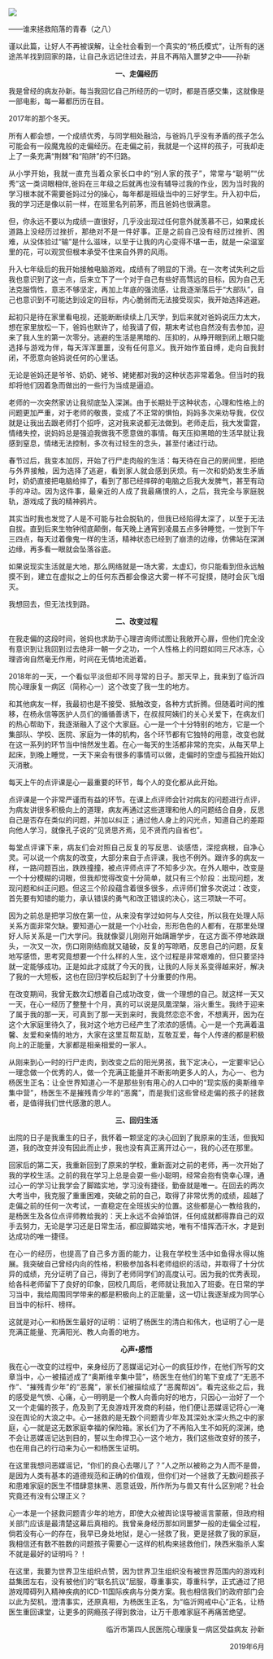 <p><img src="https://github.com/ZjzMisaka/iaders/img/2019/06/213b3-0067hHJjly1g3thva1jlmj30kz0bsq93.jpg"></p>
<div class="preface">——谁来拯救陷落的青春（之八）</div>
<p><span id="more-8117"></span></p>
<div class="WB_editor_iframe_new">
<p align="justify">​​谨以此篇，让好人不再被误解，让全社会看到一个真实的“杨氏模式”，让所有的迷途羔羊找到回家的路，让自己永远记住过去，并且不再陷入噩梦之中——孙新</p>
<p align="center"><b>一、走偏经历</b></p>
<p align="justify">我是曾经的病友孙新。每当我回忆自己所经历的一切时，都是百感交集，这就像是一部电影，每一幕都历历在目。</p>
<p align="justify">2017年的那个冬天。</p>
<p align="justify">所有人都会想，一个成绩优秀，与同学相处融洽，与爸妈几乎没有矛盾的孩子怎么可能会有一段魔鬼般的走偏经历。在走偏之前，我就是一个这样的孩子，可我却走上了一条充满“荆棘”和“陷阱”的不归路。</p>
<p align="justify">从小学开始，我就一直充当着众家长口中的“别人家的孩子”，常常与“聪明”“优秀”这一类词眼相伴,爸妈在三年级之后就再也没有辅导过我的作业，因为当时我的学习根本就不需要爸妈过分的操心，每年都是班级当中的三好学生。升入初中后，我的学习还是像以前一样，在班里名列前茅，而且爸妈也很满意。</p>
<p align="justify">但，你永远不要以为成绩一直很好，几乎没出现过任何意外就羡慕不已，如果成长道路上没经历过挫折，那绝对不是一件好事。正是之前自己没有经历过挫折、困难，从没体验过“输”是什么滋味，以至于让我的内心变得不堪一击，就是一朵温室里的花，可以观赏但根本承受不住来自外界的风雨。</p>
<p align="justify">升入七年级后的我开始接触电脑游戏，成绩有了明显的下滑。在一次考试失利之后我也意识到了这一点，后来立下了一个对于自己有些好高骛远的目标，因为自己无法克服惰性，意志不够坚定，再加上年底的强流感，让我逐渐落后于“大部队”，自己也意识到不可能达到设定的目标，内心脆弱而无法接受现实，我开始选择逃避。</p>
<p align="justify">起初只是待在家里看电视，还能断断续续上几天学，到后来就对爸妈说压力太大，想在家里放松一下，爸妈也默许了，给我请了假，期末考试也自然没有去参加，迎来了我人生的第一次零分。逃避的生活是黑暗的、压抑的，从睁开眼到闭上眼只能选择与游戏为伴，每天浑浑噩噩，没有任何意义。我开始作茧自缚，走向自我封闭，不愿意向爸妈说任何的心里话。</p>
<p align="justify">无论是爸妈还是爷爷、奶奶、姥爷、姥姥都对我的这种状态非常着急。但当时的我却将他们因着急而做出的一些行为当成是逼迫。</p>
<p align="justify">老师的一次突然家访让我彻底坠入深渊。由于长期处于这种状态，心理和性格上的问题更加严重，对于老师的敬畏，变成了不正常的惧怕，妈妈多次来劝导我，仅仅就是让我出去跟老师打个招呼，这对我来说都无法做到。老师走后，我大发雷霆，情绪失控，说妈妈总是强迫我做我不愿意做的事情。每天压抑黑暗的生活早就让我感到窒息，情绪无法控制，多次有过轻生的念头，甚至付诸过行动。</p>
<p align="justify">春节过后，我变本加厉，开始了行尸走肉般的生活：每天待在自己的房间里，拒绝与外界接触，因为选择了逃避，看到家人就会感到厌烦。有一次和奶奶发生矛盾时，奶奶直接把电脑给摔了，看到了那已经摔碎的电脑之后我大发脾气，甚至有动手的冲动。因为这件事，最亲近的人成了我最痛恨的人，之后，我完全与家庭脱轨，游戏成了我的精神鸦片。</p>
<p align="justify">其实当时我也发觉了人是不可能与社会脱轨的，但我已经陷得太深了，以至于无法自拔。直到后来生物钟彻底颠倒，每天晚上通宵到凌晨五点多钟睡觉，一觉到下午三四点，每天过着像鬼一样的生活，精神状态已经到了崩溃的边缘，仿佛站在深渊边缘，再多看一眼就会坠落谷底。</p>
<p align="justify">如果说现实生活就是大地，那么网络就是一场大雾，太虚幻，你只能看到但永远触摸不到，建立在虚拟之上的任何东西都会像这大雾一样不可捉摸，随时会灰飞烟灭。</p>
<p align="justify">我想回去，但无法找到路。</p>
<p align="center"><b>二、改变过程</b></p>
<p align="justify">在我走偏的这段时间，爸妈也求助于心理咨询师试图让我敞开心扉，但他们完全没有意识到让我回到过去绝非一朝一夕之功，一个人性格上的问题如同三尺冰冻，心理咨询自然毫无作用，时间在无情地流逝着。</p>
<p align="justify">2018年的一天，一个看似平淡但却不同寻常的日子。那天早上，我来到了临沂四院心理康复一病区（简称心一）这个改变了我一生的地方。</p>
<p align="justify">和其他病友一样，我最初也是不接受、抵触改变，各种方式折腾。但随着时间的推移，在杨永信等医护人员们的循循善诱下，在叔叔阿姨们的关心关爱下，在病友们的热心帮助下，我逐渐融入了这个大家庭。心一是一个十分特别的地方，它是一个集部队、学校、医院、家庭为一体的机构，各个环节都有它独特的用意，改变也就在这一系列的环节当中悄然发生着。在心一每天的生活都非常的充实，从每天早上起床，到晚上睡觉，一天下来会有很多的事情可以做，走偏时的空虚与孤独开始幻灭消散。</p>
<p align="justify">每天上午的点评课是心一最重要的环节，每个人的变化都从此开始。</p>
<p align="justify">点评课是一个非常严谨而有益的环节。在课上点评师会针对病友的问题进行点评，为病友讲很多积极向上的道理，病友再通过这些道理和他人的问题结合自身，反思自己是否存在类似的问题，并加以纠正；通过他人身上的闪光点，知道自己的差距向他人学习，就像孔子说的“见贤思齐焉，见不贤而内自省也”。</p>
<p align="justify">每堂点评课下来，病友们会对照自己反复的写反思、谈感悟，深挖病根，自净心灵。可以说一个病友的改变，大部分来自于点评课，我也不例外。跟许多的病友一样，一路问题百出，跌跌撞撞，被点评师点评了不知多少次。在外人眼中，改变是一个十分模糊的词眼，但我却觉得改变十分简单，就只有三个阶段：出现问题，发现问题和纠正问题。但这三个阶段蕴含着很多很多，点评师们曾多次说过：改变，首先要有知错的能力，承认错误的勇气和改正错误的决心，这三项缺一不可。</p>
<p align="justify">因为之前总是把学习放在第一位，从来没有学过如何与人交往，所以我在处理人际关系方面非常欠缺。要知道心一就是一个小社会，形形色色的人都有，在那里处理好人际关系是一门大学问。我就像婴儿刚刚开始蹒跚学步，在这方面不停地跌跟头，一次又一次，伤口刚刚结痂就又磕破，反复的写晾晒，反思自己的问题，反复地写感悟，思考究竟想要一个什么样的人生，这个过程是非常艰难的，但只要坚持就一定能够成功。正是如此才成就了今天的我，让我的人际关系变得越来好，解决了我的一大短板，这也在回归学校后起到了十分重要的作用。</p>
<p align="justify">在改变期间，我曾无数次幻想着自己成功改变，做一个理想的自己。就这样一天又一天，在心一经历了整整十个月，真的可以说是凤凰涅槃，浴火重生。我终于迎来了属于我的那一天，可真到了那一天到来时，我竟然恋恋不舍，不想离开，因为在这个大家庭里待久了，我对这个地方已经产生了浓浓的感情。心一是一个充满着温馨、友爱和亲情的地方，大家在这里互帮互助，互敬互爱，每个人传递的都是积极向上的正能量，大家都是相亲相爱的一家人。</p>
<p align="justify">从刚来到心一时的行尸走肉，到改变之后的阳光男孩，我下定决心，一定要牢记心一理念做一个优秀的人，做一个充满正能量并不断影响更多人的人，为心一、也为杨医生正名：让全世界知道心一不是那些别有用心的人口中的“现实版的奥斯维辛集中营”，杨医生不是摧残青少年的“恶魔”，而是我们这些曾经走偏的孩子的拯救者，是值得我们世代感激的恩人。</p>
<p align="center"><b>三、回归生活</b></p>
<p align="justify">出院的日子是我重生的日子，我怀着一颗坚定的决心回到了我原来的生活，但我知道，我的改变并没有因此而止步，我也没有真正离开过心一，我的心还在那里。</p>
<p align="justify">回家后的第二天，我重新回到了原来的学校，重新面对之前的老师，再一次开始了我的学校生活。之前的我在学习上总是会耍一些小聪明，经常会抱有侥幸心理，通过心一的学习让我学会了脚踏实地，学习没有捷径，勤奋就是唯一。在回去的两次大考当中，我克服了重重困难，突破之前的自己，取得了非常优秀的成绩，超越了走偏之前的任何一次考试，一直稳定在全班拔尖的位置。这些都是心一教给我的，是杨医生及各位点评师教给我的：天上永远不会掉馅饼，任何成就都得靠自己的双手去努力，无论是学习还是日常生活，都应脚踏实地，唯有不惜挥洒汗水，才是到达成功的唯一捷径。</p>
<p align="justify">在心一的经历，也提高了自己多方面的能力，让我在学校生活中如鱼得水得以施展。我突破自己曾经内向的性格，积极参加各科老师组织的活动，并取得了十分优异的成绩，充分证明了自己，得到了老师同学们的高度认可。因为我的优秀表现，给各科老师留下了良好的印象，回校几周后，老师就让我加入了班委。在日常的学习当中，我给周围同学带来的都是积极向上的正能量，这一切让我逐渐成为同学心目当中的标杆、榜样。</p>
<p align="justify">这就是对心一和杨医生最好的证明：证明了杨医生的清白和伟大，也证明了心一是充满正能量、充满阳光、教人向善的地方。</p>
<p align="center"><b>心声•</b><b>感悟</b></p>
<p align="justify">我在心一改变的过程中，亲身经历了恶媒谣记对心一的疯狂炒作，在他们所写的文章当中，心一被描述成了“奥斯维辛集中营”，杨医生在他们的笔下变成了“无恶不作”、“摧残青少年”的“恶魔”，家长们被描绘成了“恶魔帮凶”。看完这些之后，我的感受是气愤、心痛，心一明明是一个教人向善向好的地方，只因心一治好了一个又一个走偏的孩子，危及到了无良游戏开发商的利益，他们便让恶媒谣记将心一淹没在舆论的大浪之中。心一拯救的是无数个问题青少年及其深处水深火热之中的家庭，心一就是这无数家庭幸福的保险箱。家长们为了不再陷入生不如死的深渊，绝不会让恶媒谣记达到目的，誓以生命捍卫心一这个地方，我们这些改变好的孩子，也在用自己的行动来为心一和杨医生证明。</p>
<p align="justify">在这里我想问恶媒谣记，“你们的良心去哪儿了？”人之所以被称之为人而不是兽，是因为人类有基本的道德规范和正确的价值观，但你们对一个拯救了无数问题孩子和患难家庭的医生不惜肆意抹黑、恶意诋毁，所作所为与兽又有什么区别呢？社会究竟还有没有公理正义？</p>
<p align="justify">心一本是一个拯救问题青少年的地方，即使大众被舆论误导被谣言蒙蔽，但政府相关部门应该是最清楚这幕后真相的。我曾亲身经历那如同噩梦一般的走偏全过程，倘若没有心一的存在，我早已身处地狱，是心一拯救了我，更是拯救了我的家庭，我相信还有数不胜数的问题孩子需要心一这样的机构来拯救他们，陕西米脂杀人案不就是最好的证明吗？！</p>
<p align="justify">在这里，我要为世界卫生组织点赞，因为世界卫生组织没有被世界范围内的游戏利益集团左右，没有被他们的“联名抗议”屈服，尊重事实，尊重科学，正式通过了把游戏障碍列入精神疾病的ICD-11国际疾病与分类方案。我也相信我们的政府部门会以此为契机，澄清事实，还原真相，为杨医生正名，为“临沂网戒中心”正名，让杨医生重回课堂，让更多的网瘾孩子得到救治，让万千患难家庭不再痛苦绝望。</p>
<p align="right">临沂市第四人民医院心理康复一病区受益病友 孙新</p>
<p align="right">2019年6月​​​​</p>